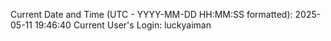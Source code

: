 Current Date and Time (UTC - YYYY-MM-DD HH:MM:SS formatted): 2025-05-11 19:46:40
Current User's Login: luckyaiman
